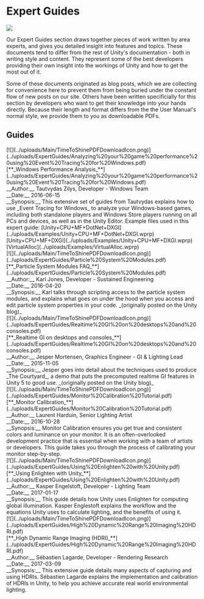 Expert Guides
=======

![](../uploads/Main/TimeToShineHeader.jpg) 

Our Expert Guides section draws together pieces of work written by area experts, and gives you detailed insight into features and topics. These documents tend to differ from the rest of Unity's documentation - both in writing style and content. They represent some of the best developers providing their own insight into the workings of Unity and how to get the most out of it. 

Some of these documents originated as blog posts, which we are collecting for convenience here to prevent them from being buried under the constant flow of new posts on our site. Others have been written specificially for this section by developers who want to get their knowledge into your hands directly. Because their length and format differs from the the User Manual's normal style, we provide them to you as downloadable PDFs.

## Guides

<div class="timetoshineitem">
<div class="timetoshineicon">[![](../uploads/Main/TimeToShinePDFDownloadIcon.png)](../uploads/ExpertGuides/Analyzing%20your%20game%20performance%20using%20Event%20Tracing%20for%20Windows.pdf)</div>
[**_Windows Performance Analysis_**](../uploads/ExpertGuides/Analyzing%20your%20game%20performance%20using%20Event%20Tracing%20for%20Windows.pdf)<br/>
__Author:__ Tautvydas Zilys, Developer - Windows Team <br/>
__Date:__ 2016-06-15<br/>
__Synopsis:__ This extensive set of guides from Tautvydas explains how to use _Event Tracing for Windows_ to analyze your Windows-based games, including both standalone players and Windows Store players running on all PCs and devices, as well as in the Unity Editor.
<span class="search-words">
Example files used in this expert guide:
[Unity+CPU+MF+DotNet+DXGI](../uploads/Examples/Unity+CPU+MF+DotNet+DXGI.wprp)
[Unity+CPU+MF+DXGI](../uploads/Examples/Unity+CPU+MF+DXGI.wprp)
[VirtualAlloc](../uploads/Examples/VirtualAlloc.wprp)
</span>
</div>

<div class="timetoshineitem">
<div class="timetoshineicon">[![](../uploads/Main/TimeToShinePDFDownloadIcon.png)](../uploads/ExpertGuides/Particle%20System%20Modules.pdf)</div>
[**_Particle System Modules FAQ_**](../uploads/ExpertGuides/Particle%20System%20Modules.pdf)<br/>
__Author:__ Karl Jones, Developer - Sustained Engineering <br/>
__Date:__ 2016-04-20<br/>
__Synopsis:__ Karl talks through scripting access to the particle system modules, and explains what goes on under the hood when you access and edit particle system properties in your code. _(originally posted on the Unity blog)_
</div>

<div class="timetoshineitem">
<div class="timetoshineicon">[![](../uploads/Main/TimeToShinePDFDownloadIcon.png)](../uploads/ExpertGuides/Realtime%20GI%20on%20desktops%20and%20consoles.pdf)</div>
[**_Realtime GI on desktops and consoles_**](../uploads/ExpertGuides/Realtime%20GI%20on%20desktops%20and%20consoles.pdf)<br/>
__Author:__ Jesper Mortensen, Graphics Engineer - GI & Lighting Lead <br/>
__Date:__ 2015-11-05<br/>
__Synopsis:__ Jesper goes into detail about the techniques used to produce _The Courtyard_, a demo that puts the precomputed realtime GI features in Unity 5 to good use. _(originally posted on the Unity blog)_
</div>


<div class="timetoshineitem">
<div class="timetoshineicon">[![](../uploads/Main/TimeToShinePDFDownloadIcon.png)](../uploads/ExpertGuides/Monitor%20Calibration%20Tutorial.pdf)</div>
[**_Monitor Calibration_**](../uploads/ExpertGuides/Monitor%20Calibration%20Tutorial.pdf)<br/>
__Author:__ Laurent Harduin, Senior Lighting Artist <br/>
__Date:__ 2016-10-28<br/>
__Synopsis:__ Monitor Calibration ensures you get true and consistent colors and luminance on your monitor. It is an often-overlooked development practice that is essential when working with a team of artists or developers. This guide takes you through the process of calibrating your monitor step-by-step.
</div>


<div class="timetoshineitem">
<div class="timetoshineicon">[![](../uploads/Main/TimeToShinePDFDownloadIcon.png)](../uploads/ExpertGuides/Using%20Enlighten%20with%20Unity.pdf)</div>
[**_Using Enlighten with Unity_**](../uploads/ExpertGuides/Using%20Enlighten%20with%20Unity.pdf)<br/>
__Author:__ Kasper Engelstoft, Developer - Lighting Team <br/>
__Date:__ 2017-01-17<br/>
__Synopsis:__ This guide details how Unity uses Enlighten for computing global illumination. Kasper Englestoft explains the workflow and the equations Unity uses to calculate lighting, and the benefits of using it.
</div>


<div class="timetoshineitem">
<div class="timetoshineicon">[![](../uploads/Main/TimeToShinePDFDownloadIcon.png)](../uploads/ExpertGuides/High%20Dynamic%20Range%20Imaging%20HDRI.pdf)</div>
[**_High Dynamic Range Imaging (HDRI)_**](../uploads/ExpertGuides/High%20Dynamic%20Range%20Imaging%20HDRI.pdf)<br/>
__Author:__ Sébastien Lagarde, Developer - Rendering Research <br/>
__Date:__ 2017-03-09<br/>
__Synopsis:__ This extensive guide details many aspects of capturing and using HDRIs. Sébastien Lagarde explains the implementation and calibration of HDRIs in Unity, to help you achieve accurate real world environmental lighting.
</div>